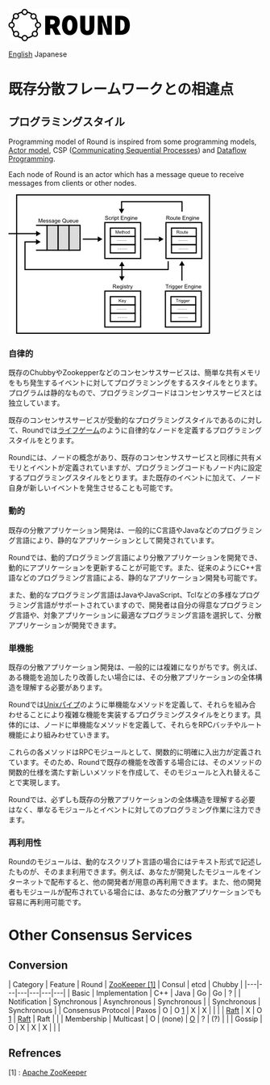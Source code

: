 ![round_logo](../img/round_logo.png)

[English](round_conversions.md) Japanese

# 既存分散フレームワークとの相違点

## プログラミングスタイル

Programming model of Round is inspired from some programming models, [Actor model][actor-model], CSP ([Communicating Sequential Processes][csp]) and [Dataflow Programming][df-prog].

Each node of Round is an actor which has a message queue to receive messages from clients or other nodes.

![Round Programming Model](img/round_programming_model.png)

### 自律的

既存のChubbyやZookepperなどのコンセンサスサービスは、簡単な共有メモリをもち発生するイベントに対してプログラミンングをするスタイルをとります。プログラムは静的なもので、プログラミングコードはコンセンサスサービスとは独立しています。

既存のコンセンサスサービスが受動的なプログラミングスタイルであるのに対して、Roundでは[ライフゲーム](http://ja.wikipedia.org/wiki/%E3%83%A9%E3%82%A4%E3%83%95%E3%82%B2%E3%83%BC%E3%83%A0)のように自律的なノードを定義するプログラミングスタイルをとります。

Roundには、ノードの概念があり、既存のコンセンサスサービスと同様に共有メモリとイベントが定義されていますが、プログラミングコードもノード内に設定するプログラミングスタイルをとります。また既存のイベントに加えて、ノード自身が新しいイベントを発生させることも可能です。

### 動的

既存の分散アプリケーション開発は、一般的にC言語やJavaなどのプログラミング言語により、静的なアプリケーションとして開発されています。

Roundでは、動的プログラミング言語により分散アプリケーションを開発でき、動的にアプリケーションを更新することが可能です。また、従来のようにC++言語などのプログラミング言語による、静的なアプリケーション開発も可能です。

また、動的なプログラミング言語はJavaやJavaScript、Tclなどの多様なプログラミング言語がサポートされていますので、開発者は自分の得意なプログラミング言語や、対象アプリケーションに最適なプログラミング言語を選択して、分散アプリケーションが開発できます。

### 単機能

既存の分散アプリケーション開発は、一般的には複雑になりがちです。例えば、ある機能を追加したり改善したい場合には、その分散アプリケーションの全体構造を理解する必要があります。

Roundでは[Unixパイプ](http://ja.wikipedia.org/wiki/%E3%83%91%E3%82%A4%E3%83%97_%28%E3%82%B3%E3%83%B3%E3%83%94%E3%83%A5%E3%83%BC%E3%82%BF%29)のように単機能なメソッドを定義して、それらを組み合わせることにより複雑な機能を実装するプログラミングスタイルをとります。具体的には、ノードに単機能なメソッドを定義して、それらをRPCバッチやルート機能により組みわせていきます。

これらの各メソッドはRPCモジュールとして、関数的に明確に入出力が定義されています。そのため、Roundで既存の機能を改善する場合には、そのメソッドの関数的仕様を満たす新しいメソッドを作成して、そのモジュールと入れ替えることで実現します。

Roundでは、必ずしも既存の分散アプリケーションの全体構造を理解する必要はなく、単なるモジュールとイベントに対してのプログラミング作業に注力できます。

### 再利用性

Roundのモジュールは、動的なスクリプト言語の場合にはテキスト形式で記述したものが、そのまま利用できます。例えば、あなたが開発したモジュールをインターネットで配布すると、他の開発者が用意の再利用できます。また、他の開発者もモジュールが配布されている場合には、あなたの分散アプリケーションでも容易に再利用可能です。

# Other Consensus Services

## Conversion

| Category | Feature | Round | [ZooKeeper \[1\]][1] | Consul | etcd | Chubby |
|---|---|---|---|---|---|
| Basic | Implementation | C++ | Java | Go | Go | ? |
| Notification | Synchronous | Asynchronous | Synchronous | | Synchronous | Synchronous |
| Consensus Protocol | Paxos | O | O [1] | X | X | |
| | [Raft][raft] | X | O [1] | [Raft][raft] | Raft |  |
| Membership | Multicast | O | (none) | [O][gossip-consul] | ? | (?) |
| | Gossip | O | X | X | X |  |  |


## Refrences

\[1\] : [Apache ZooKeeper][1]

[1]: http://zookeeper.apache.org/
[raft]: https://raftconsensus.github.io/
[raft-consul]: http://www.consul.io/docs/internals/consensus.html
[gossip-consul]: http://www.consul.io/docs/internals/gossip.html
[upnp-spec]: http://upnp.org/sdcps-and-certification/standards/
[json-rpc]: http://www.jsonrpc.org/specification
[json-rpc-http]: http://jsonrpc.org/historical/json-rpc-over-http.html
[java]: https://java.com/
[js-spec]: http://www.ecma-international.org/publications/standards/Ecma-262.htm
[js-v8]: https://developers.google.com/v8/
[zero-conf]: http://www.zeroconf.org/
[rpc]: http://en.wikipedia.org/wiki/Remote_procedure_call
[seda]: http://dl.acm.org/citation.cfm?id=502057
[actor-model]: http://en.wikipedia.org/wiki/Actor_model
[csp]: http://en.wikipedia.org/wiki/Communicating_sequential_processes
[df-prog]: http://en.wikipedia.org/wiki/Dataflow_programming
[mupnp]: http://www.cybergarage.org/do/view/Main/CyberLinkForCC
[uhttp]: http://www.cybergarage.org/do/view/Main/HttpEngineForCC
[usql]: http://www.cybergarage.org/do/view/Main/SqlEngineForCC

